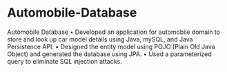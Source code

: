 # Automobile-Database

Automobile Database
•	Developed an application for automobile domain to store and look up car model details using Java, mySQL, and Java Persistence API.
•	Designed the entity model using POJO (Plain Old Java Object) and generated the database using JPA.
•	Used a parameterized query to eliminate SQL injection attacks.
